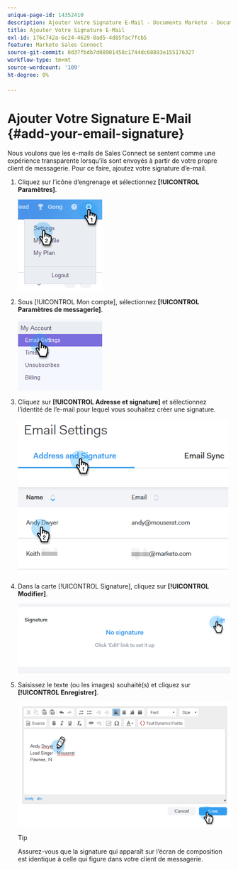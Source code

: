 ```yaml
---
unique-page-id: 14352410
description: Ajouter Votre Signature E-Mail - Documents Marketo - Documentation Du Produit
title: Ajouter Votre Signature E-Mail
exl-id: 176c742a-6c24-4629-8ad5-4d85fac7fcb5
feature: Marketo Sales Connect
source-git-commit: 0d37fbdb7d08901458c1744dc68893e155176327
workflow-type: tm+mt
source-wordcount: '109'
ht-degree: 0%

---
```


# Ajouter Votre Signature E-Mail {#add-your-email-signature}

Nous voulons que les e-mails de Sales Connect se sentent comme une expérience transparente lorsqu’ils sont envoyés à partir de votre propre client de messagerie. Pour ce faire, ajoutez votre signature d’e-mail.

1. Cliquez sur l’icône d’engrenage et sélectionnez **[!UICONTROL Paramètres]**.

   ![](assets/add-your-email-signature-1.png)

1. Sous [!UICONTROL Mon compte], sélectionnez **[!UICONTROL Paramètres de messagerie]**.

   ![](assets/add-your-email-signature-2.png)

1. Cliquez sur **[!UICONTROL Adresse et signature]** et sélectionnez l’identité de l’e-mail pour lequel vous souhaitez créer une signature.

   ![](assets/add-your-email-signature-3.png)

1. Dans la carte [!UICONTROL Signature], cliquez sur **[!UICONTROL Modifier]**.

   ![](assets/add-your-email-signature-4.png)

1. Saisissez le texte (ou les images) souhaité(s) et cliquez sur **[!UICONTROL Enregistrer]**.

   ![](assets/add-your-email-signature-5.png)

   >[!TIP]
   >
   >Assurez-vous que la signature qui apparaît sur l’écran de composition est identique à celle qui figure dans votre client de messagerie.
